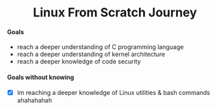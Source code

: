 <h1 align="center">Linux From Scratch Journey</h1>

#### Goals

- reach a deeper understanding of C programming language
- reach a deeper understanding of kernel architecture
- reach a deeper knowledge of code security

#### Goals without knowing

- [x] Im reaching a deeper knowledge of Linux utilities & bash commands ahahahahah
